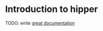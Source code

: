 # Introduction to hipper

TODO: write [great documentation](http://jacobian.org/writing/what-to-write/)
